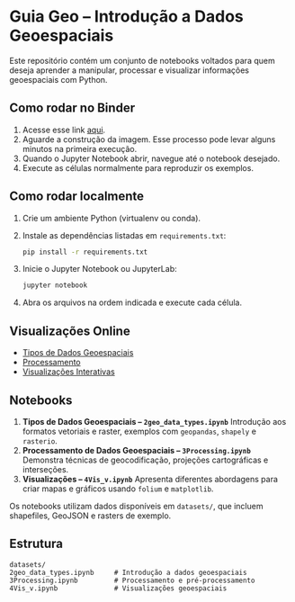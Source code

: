 # Guia Geo – Introdução a Dados Geoespaciais

Este repositório contém um conjunto de notebooks voltados para quem deseja aprender a manipular, processar e visualizar informações geoespaciais com Python.

## Como rodar no Binder

1. Acesse esse link [aqui](https://mybinder.org/v2/gh/thiagoluisbecker/guia_geo/HEAD).
2. Aguarde a construção da imagem. Esse processo pode levar alguns minutos na primeira execução.
3. Quando o Jupyter Notebook abrir, navegue até o notebook desejado.
4. Execute as células normalmente para reproduzir os exemplos.

## Como rodar localmente

1. Crie um ambiente Python (virtualenv ou conda).
2. Instale as dependências listadas em `requirements.txt`:

   ```bash
   pip install -r requirements.txt
   ```
3. Inicie o Jupyter Notebook ou JupyterLab:

   ```bash
   jupyter notebook
   ```
4. Abra os arquivos na ordem indicada e execute cada célula.

## Visualizações Online
- [Tipos de Dados Geoespaciais](https://thiagoluisbecker.github.io/guia_geo/2geo_data_types.html)
- [Processamento](https://thiagoluisbecker.github.io/guia_geo/3Processing.html)
- [Visualizações Interativas](https://thiagoluisbecker.github.io/guia_geo/4Vis_v.html)

## Notebooks
1. **Tipos de Dados Geoespaciais – `2geo_data_types.ipynb`**
   Introdução aos formatos vetoriais e raster, exemplos com `geopandas`, `shapely` e `rasterio`.
2. **Processamento de Dados Geoespaciais – `3Processing.ipynb`**
   Demonstra técnicas de geocodificação, projeções cartográficas e interseções.
3. **Visualizações – `4Vis_v.ipynb`**
   Apresenta diferentes abordagens para criar mapas e gráficos usando `folium` e `matplotlib`.

Os notebooks utilizam dados disponíveis em `datasets/`, que incluem shapefiles, GeoJSON e rasters de exemplo.

## Estrutura

```
datasets/
2geo_data_types.ipynb     # Introdução a dados geoespaciais
3Processing.ipynb         # Processamento e pré-processamento
4Vis_v.ipynb              # Visualizações geoespaciais
```
